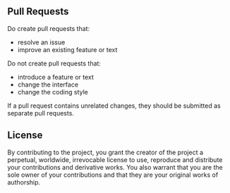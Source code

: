 Pull Requests
-------------

Do create pull requests that:

* resolve an issue
* improve an existing feature or text

Do not create pull requests that:

* introduce a feature or text
* change the interface
* change the coding style

If a pull request contains unrelated changes, they should be submitted as separate pull requests.

License
-------

By contributing to the project, you grant the creator of the project a perpetual, worldwide, irrevocable license to use, reproduce and distribute your contributions and derivative works. You also warrant that you are the sole owner of your contributions and that they are your original works of authorship.
